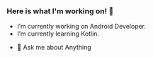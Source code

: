 ### Here is what I'm working on! 👋

<!-- <div align="center">
  <img src="http://www.nyan.cat/cats/original.gif" height="128">
</div> -->



- I’m currently working on Android Developer.
- I’m currently learning Kotlin.
<!-- - 👯 I’m looking to collaborate on ... 
- 🤔 I’m looking for help with ... -->
- 💬 Ask me about Anything
<!-- - 📫 How to reach me: ...
- 😄 Pronouns: ...
- ⚡ Fun fact: ...

-->
